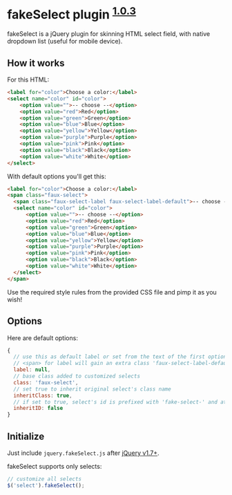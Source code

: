 # fakeSelect plugin <sup>[1.0.3](#march-15-2015)</sup>

fakeSelect is a jQuery plugin for skinning HTML select field, with native dropdown list (useful for mobile device).

How it works
------------

For this HTML:
```html
<label for="color">Choose a color:</label>
<select name="color" id="color">
    <option value="">-- choose --</option>
    <option value="red">Red</option>
    <option value="green">Green</option>
    <option value="blue">Blue</option>
    <option value="yellow">Yellow</option>
    <option value="purple">Purple</option>
    <option value="pink">Pink</option>
    <option value="black">Black</option>
    <option value="white">White</option>
</select>
```

With default options you'll get this:
```html
<label for="color">Choose a color:</label>
<span class="faux-select">
  <span class="faux-select-label faux-select-label-default">-- choose --</span>
  <select name="color" id="color">
      <option value="">-- choose --</option>
      <option value="red">Red</option>
      <option value="green">Green</option>
      <option value="blue">Blue</option>
      <option value="yellow">Yellow</option>
      <option value="purple">Purple</option>
      <option value="pink">Pink</option>
      <option value="black">Black</option>
      <option value="white">White</option>
  </select>
</span>
```

Use the required style rules from the provided CSS file and pimp it as you wish!

Options
-------

Here are default options:

```js
{
  // use this as default label or set from the text of the first option with an empty value
  // <span> for label will gain an extra class 'faux-select-label-default' when default option is selected
  label: null,
  // base class added to customized selects
  class: 'faux-select',
  // set true to inherit original select's class name
  inheritClass: true,
  // if set to true, select's id is prefixed with 'fake-select-' and attached
  inheritID: false
}
```

Initialize
----------

Just include `jquery.fakeSelect.js` after [jQuery v1.7+](http://jquery.com).

fakeSelect supports only selects:

```js
// customize all selects
$('select').fakeSelect();
```
